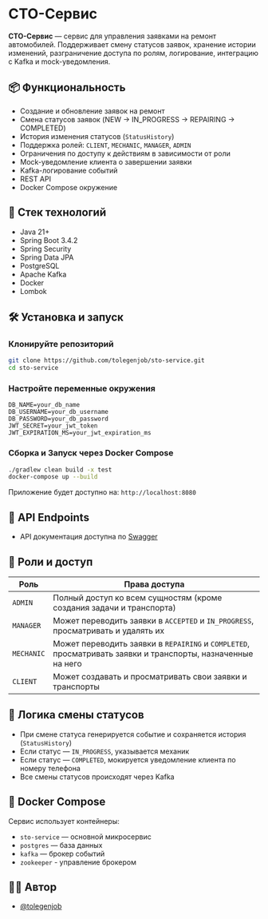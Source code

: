# СТО-Сервис

**СТО-Сервис** — сервис для управления заявками на ремонт автомобилей. Поддерживает смену статусов заявок, хранение истории изменений, разграничение доступа по ролям, логирование, интеграцию с Kafka и mock-уведомления.

## 📦 Функциональность

- Создание и обновление заявок на ремонт
- Смена статусов заявок (NEW → IN_PROGRESS → REPAIRING → COMPLETED)
- История изменения статусов (`StatusHistory`)
- Поддержка ролей: `CLIENT`, `MECHANIC`, `MANAGER`, `ADMIN`
- Ограничения по доступу к действиям в зависимости от роли
- Mock-уведомление клиента о завершении заявки
- Kafka-логирование событий
- REST API
- Docker Compose окружение

## 🚀 Стек технологий

- Java 21+
- Spring Boot 3.4.2
- Spring Security
- Spring Data JPA
- PostgreSQL
- Apache Kafka
- Docker
- Lombok

## 🛠️ Установка и запуск

### Клонируйте репозиторий

```bash
git clone https://github.com/tolegenjob/sto-service.git
cd sto-service
```

### Настройте переменные окружения


```env
DB_NAME=your_db_name
DB_USERNAME=your_db_username
DB_PASSWORD=your_db_password
JWT_SECRET=your_jwt_token
JWT_EXPIRATION_MS=your_jwt_expiration_ms
```

### Сборка и Запуск через Docker Compose

```bash
./gradlew clean build -x test
docker-compose up --build
```

Приложение будет доступно на: `http://localhost:8080`

## 📌 API Endpoints

- API документация доступна по [Swagger](http://localhost:8080/swagger-ui.html)


## 🔐 Роли и доступ

| Роль     | Права доступа                                              |
|----------|------------------------------------------------------------|
| `ADMIN`  | Полный доступ ко всем сущностям (кроме создания задачи и транспорта)|
| `MANAGER`| Может переводить заявки в `ACCEPTED` и `IN_PROGRESS`, просматривать и удалять их       |
| `MECHANIC`| Может переводить заявки в `REPAIRING` и `COMPLETED`, просматривать заявки и транспорты, назначенные на него       |
| `CLIENT` | Может создавать и просматривать свои заявки и транспорты   |

## 📒 Логика смены статусов

- При смене статуса генерируется событие и сохраняется история (`StatusHistory`)
- Если статус — `IN_PROGRESS`, указывается механик
- Если статус — `COMPLETED`, мокируется уведомление клиента по номеру телефона
- Все смены статусов происходят через Kafka

## 🐳 Docker Compose

Сервис использует контейнеры:
- `sto-service` — основной микросервис
- `postgres` — база данных
- `kafka` — брокер событий
- `zookeeper` - управление брокером

## 👨‍💻 Автор

- [@tolegenjob](https://github.com/tolegenjob)
